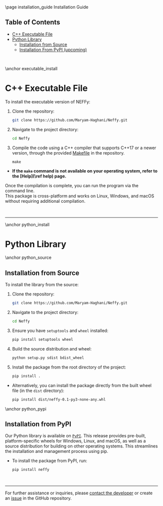 \page installation_guide Installation Guide

## Table of Contents
- [C++ Executable File](#executable_install)
- [Python Library](#python_install)
  - [Installation from Source](#python_source)
  - [Installation From PyPI (upcoming)](#python_pypi)

<br>

\anchor executable_install
# C++ Executable File
To install the executable version of NEFFy:
1. Clone the repository:
    ```bash
    git clone https://github.com/Maryam-Haghani/Neffy.git
    ```
2. Navigate to the project directory:
    ```bash
    cd Neffy
    ```
3. Compile the code using a C++ compiler that supports C++17 or a newer version, through the provided [Makefile](https://github.com/Maryam-Haghani/Neffy/blob/main/Makefile) in the repository.
    ```
    make
    ```
  - **If the `make` command is not available on your operating system, refer to the [Help](\ref help) page.**

Once the compilation is complete, you can run the program via the command line. <br/>
This package is cross-platform and works on Linux, Windows, and macOS without requiring additional compilation.

<br>

---
\anchor python_install
# Python Library

\anchor python_source
## Installation from Source

To install the library from the source:

1. Clone the repository:
    ```bash
    git clone https://github.com/Maryam-Haghani/Neffy.git
    ```
2. Navigate to the project directory:
    ```bash
    cd Neffy
    ```
3. Ensure you have `setuptools` and `wheel` installed:
    ```bash
    pip install setuptools wheel
    ```
4. Build the source distribution and wheel:
    ```bash
    python setup.py sdist bdist_wheel
    ```
5. Install the package from the root directory of the project:
    ```bash
    pip install .
    ```
   
- Alternatively, you can install the package directly from the built wheel file (in the `dist` directory):
    ```bash
    pip install dist/neffy-0.1-py3-none-any.whl
    ```

\anchor python_pypi
## Installation from PyPI
Our Python library is available on [`PyPI`](https://pypi.org/project/neffy).
This release provides pre-built, platform-specific wheels for Windows, Linux, and macOS, as well as a source distribution for building on other operating systems. This streamlines the installation and management process using pip.<br>
- To install the package from PyPI, run:
    ```bash
    pip install neffy
    ```
<br>

----------------
For further assistance or inquiries, please [contact the developer](mailto:haghani@vt.edu) or create an [issue](https://github.com/Maryam-Haghani/Neffy/issues) in the GitHub repository.
